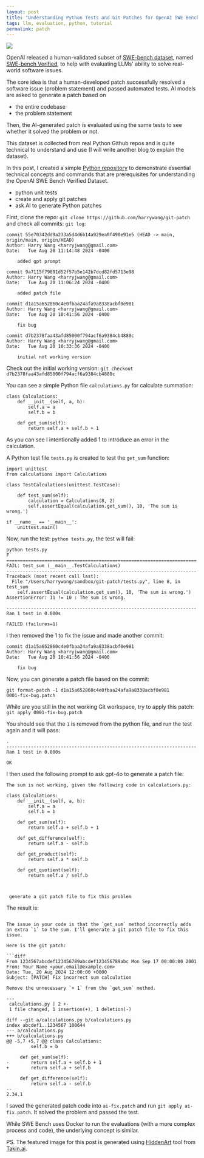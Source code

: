 ```yaml
---
layout: post
title: "Understanding Python Tests and Git Patches for OpenAI SWE Bench Verified Dataset"
tags: llm, evaluation, python, tutorial
permalink: patch
---
```


<img class="mx-auto" src="https://github.com/user-attachments/assets/04fd8fdc-ef3f-495f-a10c-a8cda46936a1">

OpenAI released a human-validated subset of [SWE-bench dataset](https://www.swebench.com/), named [SWE-bench Verified](https://openai.com/index/introducing-swe-bench-verified/), to help with evaluating LLMs' ability to solve real-world software issues.  

The core idea is that a human-developed patch successfully resolved a software issue (problem statement) and passed automated tests. AI models are asked to generate a patch based on 

- the entire codebase
- the problem statement

Then, the AI-generated patch is evaluated using the same tests to see whether it solved the problem or not.

This dataset is collected from real Python Github repos and is quite technical to understand and use (I will write another blog to explain the dataset).

In this post, I created a simple [Python repository](https://github.com/harrywang/git-patch) to demonstrate essential technical concepts and commands that are prerequisites for understanding the OpenAI SWE Bench Verified Dataset.

- python unit tests
- create and apply git patches
- ask AI to generate Python patches

First, clone the repo: `git clone https://github.com/harrywang/git-patch` and check all commits: `git log`:

```
commit 55e70342dd9a233a5d4d6b14a929ea0f490e91e5 (HEAD -> main, origin/main, origin/HEAD)
Author: Harry Wang <harryjwang@gmail.com>
Date:   Tue Aug 20 11:14:48 2024 -0400

    added gpt prompt

commit 9a7115f79891d52f57b5e142b7dcd82fd5713e98
Author: Harry Wang <harryjwang@gmail.com>
Date:   Tue Aug 20 11:06:24 2024 -0400

    added patch file

commit d1a15a652860c4e0fbaa24afa9a8338acbf0e981
Author: Harry Wang <harryjwang@gmail.com>
Date:   Tue Aug 20 10:41:56 2024 -0400

    fix bug

commit d7b2378faa43afd85000f794acf6a9384cb4880c
Author: Harry Wang <harryjwang@gmail.com>
Date:   Tue Aug 20 10:33:36 2024 -0400

    initial not working version
```

Check out the initial working version: `git checkout d7b2378faa43afd85000f794acf6a9384cb4880c`

You can see a simple Python file `calculations.py` for calculate summation:

```
class Calculations:
    def __init__(self, a, b):
        self.a = a
        self.b = b

    def get_sum(self):
        return self.a + self.b + 1
```

As you can see I intentionally added 1 to introduce an error in the calculation.

A Python test file `tests.py` is created to test the `get_sum` function:

```
import unittest
from calculations import Calculations

class TestCalculations(unittest.TestCase):

    def test_sum(self):
        calculation = Calculations(8, 2)
        self.assertEqual(calculation.get_sum(), 10, 'The sum is wrong.')

if __name__ == '__main__':
    unittest.main()
```

Now, run the test: `python tests.py`, the test will fail:

```
python tests.py
F
======================================================================
FAIL: test_sum (__main__.TestCalculations)
----------------------------------------------------------------------
Traceback (most recent call last):
  File "/Users/harrywang/sandbox/git-patch/tests.py", line 8, in test_sum
    self.assertEqual(calculation.get_sum(), 10, 'The sum is wrong.')
AssertionError: 11 != 10 : The sum is wrong.

----------------------------------------------------------------------
Ran 1 test in 0.000s

FAILED (failures=1)
```

I then removed the 1 to fix the issue and made another commit: 

```
commit d1a15a652860c4e0fbaa24afa9a8338acbf0e981
Author: Harry Wang <harryjwang@gmail.com>
Date:   Tue Aug 20 10:41:56 2024 -0400

    fix bug
```

Now, you can generate a patch file based on the commit: 

```
git format-patch -1 d1a15a652860c4e0fbaa24afa9a8338acbf0e981
0001-fix-bug.patch
```

While are you still in the not working Git workspace, try to apply this patch: `git apply 0001-fix-bug.patch`

You should see that the `1` is removed from the python file, and run the test again and it will pass:

```
.
----------------------------------------------------------------------
Ran 1 test in 0.000s

OK
```

I then used the following prompt to ask gpt-4o to generate a patch file:

```
The sum is not working, given the following code in calculations.py:

class Calculations:
    def __init__(self, a, b):
        self.a = a
        self.b = b

    def get_sum(self):
        return self.a + self.b + 1

    def get_difference(self):
        return self.a - self.b

    def get_product(self):
        return self.a * self.b

    def get_quotient(self):
        return self.a / self.b



 generate a git patch file to fix this problem
```

The result is:

```

The issue in your code is that the `get_sum` method incorrectly adds an extra `1` to the sum. I'll generate a git patch file to fix this issue.

Here is the git patch:

```diff
From 1234567abcdef123456789abcdef123456789abc Mon Sep 17 00:00:00 2001
From: Your Name <your.email@example.com>
Date: Tue, 20 Aug 2024 12:00:00 +0000
Subject: [PATCH] Fix incorrect sum calculation

Remove the unnecessary `+ 1` from the `get_sum` method.

---
 calculations.py | 2 +-
 1 file changed, 1 insertion(+), 1 deletion(-)

diff --git a/calculations.py b/calculations.py
index abcdef1..1234567 100644
--- a/calculations.py
+++ b/calculations.py
@@ -5,7 +5,7 @@ class Calculations:
         self.b = b
 
     def get_sum(self):
-        return self.a + self.b + 1
+        return self.a + self.b
 
     def get_difference(self):
         return self.a - self.b
-- 
2.34.1
```

I saved the generated patch code into `ai-fix.patch` and run `git apply ai-fix.patch`. It solved the problem and passed the test.

While SWE Bench uses Docker to run the evaluations (with a more complex process and code), the underlying concept is similar.

PS. The featured image for this post is generated using [HiddenArt](https://app.takin.ai/tools/hiddenart) tool from [Takin.ai](https://takin.ai/).

